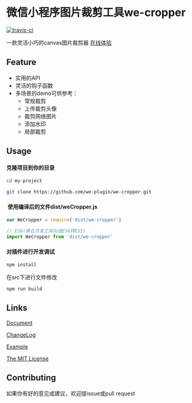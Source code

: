 # 微信小程序图片裁剪工具we-cropper

[![travis-ci](https://travis-ci.org/we-plugin/we-cropper.svg?branch=master)](https://www.travis-ci.org/we-plugin/we-cropper)

一款灵活小巧的canvas图片裁剪器 [在线体验](https://github.com/we-plugin/we-cropper/blob/master/docs/assets/online.jpg)

<div style="position:relative;width: 100%">
    <img src="https://github.com/we-plugin/we-cropper/blob/master/docs/assets/screenshot.jpg" width="50%" style="position:absolute; left: 50%; transform:translateX(-50%)" />
</div>

## Feature

- 实用的API
- 灵活的钩子函数
- 多场景的demo可供参考：
    - 常规裁剪
    - 上传裁剪头像
    - 裁剪网络图片
    - 添加水印
    - 局部裁剪

## Usage

#### 克隆项目到你的目录
```bash
cd my-project

git clone https://github.com/we-plugin/we-cropper.git
```
####  使用编译后的文件dist/weCropper.js
```javascript
var WeCropper = require('dist/we-cropper')

// ES6(需在开发工具勾选ES6转ES5)
import WeCropper from 'dist/we-cropper'
```

#### 对插件进行开发调试
```bash
npm install
```
在src下进行文件修改

```bash
npm run build
```

## Links

[Document](https://we-plugin.github.io/we-cropper/#/)

[ChangeLog](https://we-plugin.github.io/we-cropper/#/changelog)

[Example](https://github.com/we-plugin/we-cropper/tree/master/example)

[The MIT License](http://opensource.org/licenses/MIT)

## Contributing

如果你有好的意见或建议，欢迎提issue或pull request
